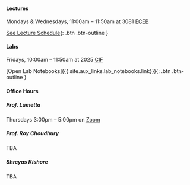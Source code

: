 #### Lectures
Mondays & Wednesdays, 11:00am – 11:50am at 3081 [ECEB](https://goo.gl/maps/D3gUK3Ump4BK9Vr48)
<!-- [Join Zoom Lecture]({{ site.aux_links.zoom_lec.link}}){: .btn .btn-outline } <br>
Meeting ID: `892 9141 3832` Password: `269962` -->

[See Lecture Schedule](#calendar){: .btn .btn-outline } 

#### Labs
Fridays, 10:00am – 11:50am at 2025 [CIF](https://goo.gl/maps/mNncYM73846EHLDVA)

<!-- [Join Zoom Lab]({{ site.aux_links.zoom_lab.link}}){: .btn .btn-outline } <br>
Meeting ID: `892 9141 3832` Password: `269962` (same as lectures) -->

[Open Lab Notebooks]({{ site.aux_links.lab_notebooks.link}}){: .btn .btn-outline } <br>

#### Office Hours
##### Prof. Lumetta
Thursdays 3:00pm – 5:00pm on [Zoom](https://illinois.zoom.us/j/6655133868?pwd=ck1KcjVNdHVFaGFBUXdUUUMyQ25EZz09)

##### Prof. Roy Choudhury
TBA

##### Shreyas Kishore
TBA